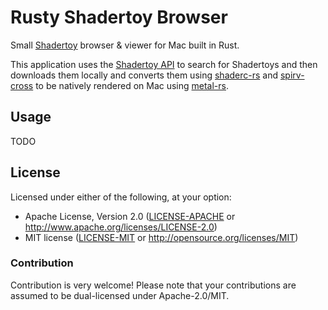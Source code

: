 # Rusty Shadertoy Browser

Small [Shadertoy](http://shadertoy.com) browser & viewer for Mac built in Rust.

This application uses the [Shadertoy API](http://shadertoy.com/api) to search for Shadertoys and then downloads them locally and converts them using [shaderc-rs](https://crates.io/crates/shaderc) and [spirv-cross](https://crates.io/crates/spirv_cross) to be natively rendered on Mac using [metal-rs](https://crates.io/crates/metal-rs).

## Usage

TODO

## License

Licensed under either of the following, at your option:

* Apache License, Version 2.0 ([LICENSE-APACHE](LICENSE-APACHE) or http://www.apache.org/licenses/LICENSE-2.0)
* MIT license ([LICENSE-MIT](LICENSE-MIT) or http://opensource.org/licenses/MIT)

### Contribution

Contribution is very welcome! Please note that your contributions are assumed to be dual-licensed under Apache-2.0/MIT.
